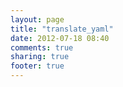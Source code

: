 ```yaml
---
layout: page
title: "translate_yaml"
date: 2012-07-18 08:40
comments: true
sharing: true
footer: true
---
```

